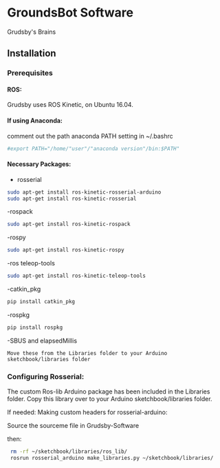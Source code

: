 # GroundsBot Software
Grudsby's Brains 

## Installation
### Prerequisites
#### ROS:
Grudsby uses ROS Kinetic, on Ubuntu 16.04.

#### If using Anaconda:
comment out the path anaconda PATH setting in ~/.bashrc
```bash
#export PATH="/home/"user"/"anaconda version"/bin:$PATH"
```


#### Necessary Packages:
- rosserial 

```bash
sudo apt-get install ros-kinetic-rosserial-arduino
sudo apt-get install ros-kinetic-rosserial
```

-rospack
```bash
sudo apt-get install ros-kinetic-rospack
```

-rospy
```bash
sudo apt-get install ros-kinetic-rospy
```


-ros teleop-tools
```bash
sudo apt-get install ros-kinetic-teleop-tools
```

-catkin_pkg
```bash
pip install catkin_pkg
```

-rospkg 
```bash
pip install rospkg
```
-SBUS and elapsedMillis 
```
Move these from the Libraries folder to your Arduino sketchbook/libraries folder
```


### Configuring Rosserial:
The custom Ros-lib Arduino package has been included in the Libraries folder.
Copy this library over to your Arduino sketchbook/libraries folder.

If needed:
Making custom headers for rosserial-arduino:

Source the sourceme file in Grudsby-Software

then:
```bash 
 rm -rf ~/sketchbook/libraries/ros_lib/
 rosrun rosserial_arduino make_libraries.py ~/sketchbook/libraries/
```



